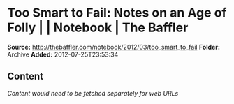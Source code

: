 # Too Smart to Fail: Notes on an Age of Folly | | Notebook | The Baffler

**Source:** http://thebaffler.com/notebook/2012/03/too_smart_to_fail
**Folder:** Archive
**Added:** 2012-07-25T23:53:34




## Content
*Content would need to be fetched separately for web URLs*
